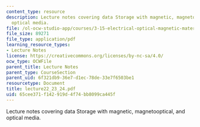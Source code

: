 ```yaml
---
content_type: resource
description: Lecture notes covering data Storage with magnetic, magnetooptical, and
  optical media.
file: /ol-ocw-studio-app/courses/3-15-electrical-optical-magnetic-materials-and-devices-fall-2006/65cee371f142919d4f74bb8099ca445f_lecture22_23_24.pdf
file_size: 89271
file_type: application/pdf
learning_resource_types:
- Lecture Notes
license: https://creativecommons.org/licenses/by-nc-sa/4.0/
ocw_type: OCWFile
parent_title: Lecture Notes
parent_type: CourseSection
parent_uid: 6f321db9-36e7-d1ec-78de-33e7f6503be1
resourcetype: Document
title: lecture22_23_24.pdf
uid: 65cee371-f142-919d-4f74-bb8099ca445f
---
```

Lecture notes covering data Storage with magnetic, magnetooptical, and optical media.